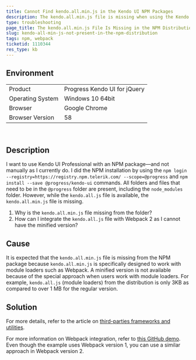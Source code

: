 ```yaml
---
title: Cannot Find kendo.all.min.js in the Kendo UI NPM Packages
description: The kendo.all.min.js file is missing when using the Kendo UI NPM packages.
type: troubleshooting
page_title: The kendo.all.min.js File Is Missing in the NPM Distribution | Kendo UI for jQuery
slug: kendo-all-min-js-not-present-in-the-npm-distribution
tags: npm, webpack
ticketid: 1110344
res_type: kb
---
```


## Environment

<table>
 <tr>
  <td>Product</td>
  <td>Progress Kendo UI for jQuery</td>
 </tr>
 <tr>
  <td>Operating System</td>
  <td>Windows 10 64bit</td>
 </tr>
 <tr>
  <td>Browser</td>
  <td>Google Chrome</td>
 </tr>
 <tr>
  <td>Browser Version</td>
  <td>58</td>
 </tr>
</table>

 
## Description

I want to use Kendo UI Professional with an NPM package&mdash;and not manually as I currently do. I did the NPM installation by using the `npm login --registry=https://registry.npm.telerik.com/ --scope=@progress` and `npm install --save @progress/kendo-ui` commands. All folders and files that need to be in the `@progress` folder are present, including the `node_modules` folder. However, while the `kendo.all.js` file is available, the `kendo.all.min.js` file is missing.

1. Why is the `kendo.all.min.js` file missing from the folder?
1. How can I integrate the `kendo.all.js` file with Webpack 2 as I cannot have the minified version?

## Cause

It is expected that the `kendo.all.min.js` file is missing from the NPM package because `kendo.all.min.js` is specifically designed to work with module loaders such as Webpack. A minified version is not available because of the special approach when users work with module loaders. For example, `kendo.all.js` (module loaders) from the distribution is only 3KB as compared to over 1 MB for the regular version.

## Solution

For more details, refer to the article on [third-parties frameworks and utilities](http://docs.telerik.com/kendo-ui/third-party/webpack).

For more information on Webpack integration, refer to [this GitHub demo](https://github.com/telerik/kendo-ui-npm-example). Even though the example uses Webpack version 1, you can use a similar approach in Webpack version 2.
